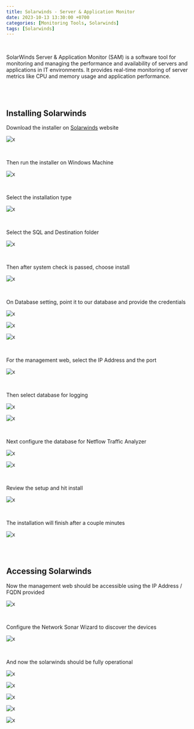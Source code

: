 ```yaml
---
title: Solarwinds - Server & Application Monitor
date: 2023-10-13 13:30:00 +0700
categories: [Monitoring Tools, Solarwinds]
tags: [Solarwinds]
---
```


<br>

SolarWinds Server & Application Monitor (SAM) is a software tool for monitoring and managing the performance and availability of servers and applications in IT environments. It provides real-time monitoring of server metrics like CPU and memory usage and application performance.

<br>
<br>

## Installing Solarwinds

Download the installer on [Solarwinds](https://www.solarwinds.com/server-application-monitor) website

![x](/static/2023-10-13-solarwinds/00.png)

<br>

Then run the installer on Windows Machine

![x](/static/2023-10-13-solarwinds/01.png)

<br>

Select the installation type

![x](/static/2023-10-13-solarwinds/02.png)

<br>

Select the SQL and Destination folder

![x](/static/2023-10-13-solarwinds/03.png)

<br>

Then after system check is passed, choose install

![x](/static/2023-10-13-solarwinds/04.png)

<br>

On Database setting, point it to our database and provide the credentials

![x](/static/2023-10-13-solarwinds/06.png)

![x](/static/2023-10-13-solarwinds/07.png)

![x](/static/2023-10-13-solarwinds/08.png)

<br>

For the management web, select the IP Address and the port

![x](/static/2023-10-13-solarwinds/09.png)

<br>

Then select database for logging

![x](/static/2023-10-13-solarwinds/10.png)

![x](/static/2023-10-13-solarwinds/11.png)

<br>

Next configure the database for Netflow Traffic Analyzer

![x](/static/2023-10-13-solarwinds/12.png)

![x](/static/2023-10-13-solarwinds/13.png)

<br>

Review the setup and hit install

![x](/static/2023-10-13-solarwinds/14.png)

<br>

The installation will finish after a couple minutes

![x](/static/2023-10-13-solarwinds/15.png)

<br>
<br>

## Accessing Solarwinds

Now the management web should be accessible using the IP Address / FQDN provided

![x](/static/2023-10-13-solarwinds/16.png)

<br>

Configure the Network Sonar Wizard to discover the devices

![x](/static/2023-10-13-solarwinds/17.png)

<br>

And now the solarwinds should be fully operational

![x](/static/2023-10-13-solarwinds/18.png)

![x](/static/2023-10-13-solarwinds/19.png)

![x](/static/2023-10-13-solarwinds/20.png)

![x](/static/2023-10-13-solarwinds/21.png)

![x](/static/2023-10-13-solarwinds/22.png)

<br>





















